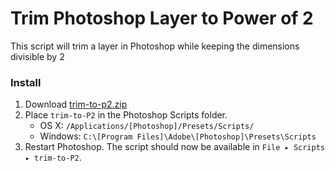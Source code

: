 # Trim Photoshop Layer to Power of 2
This script will trim a layer in Photoshop while keeping the dimensions divisible by 2

### Install

1. Download [trim-to-p2.zip](https://github.com/RoxanneAlbutt/photoshop-trim-to-powerOf2/blob/master/trim-to-p2.zip?raw=true)
2. Place `trim-to-P2` in the Photoshop Scripts folder.
	- OS X: `/Applications/[Photoshop]/Presets/Scripts/`
	- Windows: `C:\[Program Files]\Adobe\[Photoshop]\Presets\Scripts`
4. Restart Photoshop. The script should now be available in `File ▸ Scripts ▸ trim-to-P2`.
